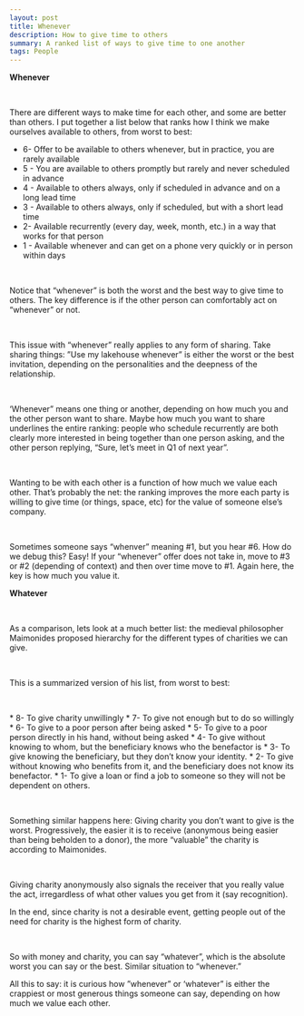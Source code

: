 ```yaml
---
layout: post
title: Whenever
description: How to give time to others
summary: A ranked list of ways to give time to one another
tags: People
---
```


**Whenever**
<p>&nbsp;</p>

There are different ways to make time for each other, and some are better than others.
I put together a list below that ranks how I think we make ourselves available to others, from worst to best:

* 6- Offer to be available to others whenever, but in practice, you are rarely available
* 5 - You are available to others promptly but rarely and never scheduled in advance
* 4 - Available to others always, only if scheduled in advance and on a long lead time 
* 3 - Available to others always, only if scheduled, but with a short lead time
* 2- Available recurrently (every day, week, month, etc.) in a way that works for that person
* 1 - Available whenever and can get on a phone very quickly or in person within days
<p>&nbsp;</p>
Notice that “whenever” is both the worst and the best way to give time to others. The key difference is if the other person can comfortably act on “whenever” or not.
<p>&nbsp;</p>
This issue with “whenever” really applies to any form of sharing. Take sharing things: ”Use my lakehouse whenever” is either the worst or the best invitation, depending on the personalities and the deepness of the relationship.
<p>&nbsp;</p>
‘Whenever” means one thing or another, depending on how much you and the other person want to share. Maybe how much you want to share underlines the entire ranking: people who schedule recurrently are both clearly more interested in being together than one person asking, and the other person replying,  “Sure, let’s meet in Q1 of next year”. 
<p>&nbsp;</p>
Wanting to be with each other is a function of how much we value each other. That’s probably the net: the ranking improves the more each party is willing to give time (or things, space, etc) for the value of someone else’s company. 
<p>&nbsp;</p>
Sometimes someone says “whenver” meaning #1, but you hear #6. How do we debug this? Easy! If your “whenever” offer does not take in, move to #3 or #2 (depending of context) and then over time move to #1. Again here, the key is how much you value it.



**Whatever**
<p>&nbsp;</p>

As a comparison, lets look at a much better list: the medieval philosopher Maimonides proposed hierarchy for the different types of charities we can give.
<p>&nbsp;</p>
This is a summarized version of his list, from worst to best:
<p>&nbsp;</p>
* 8- To give charity unwillingly 
* 7- To give not enough but to do so willingly 
* 6- To give to a poor person after being asked
* 5- To give to a poor person directly in his hand, without being asked
* 4- To give without knowing to whom, but the beneficiary knows who the benefactor is
* 3- To give knowing the beneficiary, but they don’t know your identity. 
* 2- To give without knowing who benefits from it, and the beneficiary does not know its benefactor.
* 1- To give a loan or find a job to someone so they will not be dependent on others. 
<p>&nbsp;</p>
Something similar happens here: Giving charity you don’t want to give is the worst. Progressively, the easier it is to receive (anonymous being easier than being beholden to a donor), the more “valuable” the charity is according to Maimonides.
<p>&nbsp;</p>
Giving charity anonymously also signals the receiver that you really value the act, irregardless of what other values you get from it (say recognition).  


In the end, since charity is not a desirable event, getting people out of the need for charity is the highest form of charity. 
<p>&nbsp;</p>
So with money and charity, you can say “whatever”, which is the absolute worst you can say or the best. Similar situation to “whenever.”




All this to say: it is curious how ”whenever” or ‘whatever” is either the crappiest or most generous things someone can say, depending on how much we value each other. 
